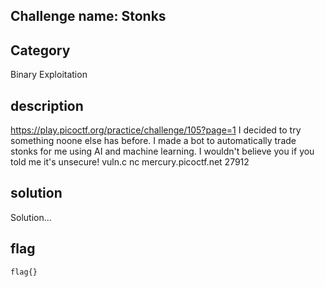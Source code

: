 ## Challenge name: Stonks


## Category
Binary Exploitation

## description
https://play.picoctf.org/practice/challenge/105?page=1
I decided to try something noone else has before. I made a bot to automatically trade stonks for me using AI and machine learning. I wouldn't believe you if you told me it's unsecure! vuln.c nc mercury.picoctf.net 27912

## solution
Solution...

## flag
```
flag{}
```